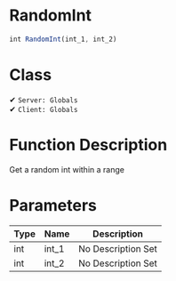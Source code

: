# RandomInt
```js	
int RandomInt(int_1, int_2)
```
# Class
✔ `Server: Globals`  
✔ `Client: Globals`  

# Function Description
Get a random int within a range
# Parameters
Type|Name|Description
--|--|--
int|int_1|No Description Set
int|int_2|No Description Set

